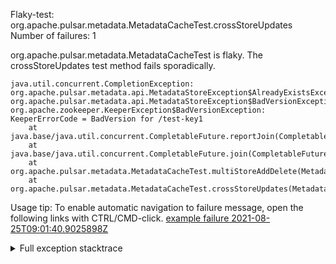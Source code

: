         
Flaky-test: org.apache.pulsar.metadata.MetadataCacheTest.crossStoreUpdates
Number of failures: 1

org.apache.pulsar.metadata.MetadataCacheTest is flaky. The crossStoreUpdates test method fails sporadically.

```
java.util.concurrent.CompletionException: org.apache.pulsar.metadata.api.MetadataStoreException$AlreadyExistsException: org.apache.pulsar.metadata.api.MetadataStoreException$BadVersionException: org.apache.zookeeper.KeeperException$BadVersionException: KeeperErrorCode = BadVersion for /test-key1
	at java.base/java.util.concurrent.CompletableFuture.reportJoin(CompletableFuture.java:412)
	at java.base/java.util.concurrent.CompletableFuture.join(CompletableFuture.java:2044)
	at org.apache.pulsar.metadata.MetadataCacheTest.multiStoreAddDelete(MetadataCacheTest.java:143)
	at org.apache.pulsar.metadata.MetadataCacheTest.crossStoreUpdates(MetadataCacheTest.java:125)
```

Usage tip: To enable automatic navigation to failure message, open the following links with CTRL/CMD-click.
[example failure 2021-08-25T09:01:40.9025898Z](https://github.com/apache/pulsar/runs/3420085646?check_suite_focus=true#step:9:1511)


<details>
<summary>Full exception stacktrace</summary>
<code><pre>
java.util.concurrent.CompletionException: org.apache.pulsar.metadata.api.MetadataStoreException$AlreadyExistsException: org.apache.pulsar.metadata.api.MetadataStoreException$BadVersionException: org.apache.zookeeper.KeeperException$BadVersionException: KeeperErrorCode = BadVersion for /test-key1
	at java.base/java.util.concurrent.CompletableFuture.reportJoin(CompletableFuture.java:412)
	at java.base/java.util.concurrent.CompletableFuture.join(CompletableFuture.java:2044)
	at org.apache.pulsar.metadata.MetadataCacheTest.multiStoreAddDelete(MetadataCacheTest.java:143)
	at org.apache.pulsar.metadata.MetadataCacheTest.crossStoreUpdates(MetadataCacheTest.java:125)
	at java.base/jdk.internal.reflect.NativeMethodAccessorImpl.invoke0(Native Method)
	at java.base/jdk.internal.reflect.NativeMethodAccessorImpl.invoke(NativeMethodAccessorImpl.java:62)
	at java.base/jdk.internal.reflect.DelegatingMethodAccessorImpl.invoke(DelegatingMethodAccessorImpl.java:43)
	at java.base/java.lang.reflect.Method.invoke(Method.java:566)
	at org.testng.internal.MethodInvocationHelper.invokeMethod(MethodInvocationHelper.java:132)
	at org.testng.internal.InvokeMethodRunnable.runOne(InvokeMethodRunnable.java:45)
	at org.testng.internal.InvokeMethodRunnable.call(InvokeMethodRunnable.java:73)
	at org.testng.internal.InvokeMethodRunnable.call(InvokeMethodRunnable.java:11)
	at java.base/java.util.concurrent.FutureTask.run(FutureTask.java:264)
	at java.base/java.util.concurrent.ThreadPoolExecutor.runWorker(ThreadPoolExecutor.java:1128)
	at java.base/java.util.concurrent.ThreadPoolExecutor$Worker.run(ThreadPoolExecutor.java:628)
	at java.base/java.lang.Thread.run(Thread.java:829)
Caused by: org.apache.pulsar.metadata.api.MetadataStoreException$AlreadyExistsException: org.apache.pulsar.metadata.api.MetadataStoreException$BadVersionException: org.apache.zookeeper.KeeperException$BadVersionException: KeeperErrorCode = BadVersion for /test-key1
	at org.apache.pulsar.metadata.cache.impl.MetadataCacheImpl.lambda$create$12(MetadataCacheImpl.java:228)
	at java.base/java.util.concurrent.CompletableFuture.uniExceptionally(CompletableFuture.java:986)
	at java.base/java.util.concurrent.CompletableFuture$UniExceptionally.tryFire(CompletableFuture.java:970)
	at java.base/java.util.concurrent.CompletableFuture.postComplete(CompletableFuture.java:506)
	at java.base/java.util.concurrent.CompletableFuture.completeExceptionally(CompletableFuture.java:2088)
	at org.apache.pulsar.metadata.impl.ZKMetadataStore.lambda$storePut$15(ZKMetadataStore.java:226)
	at java.base/java.util.concurrent.ThreadPoolExecutor.runWorker(ThreadPoolExecutor.java:1128)
	at java.base/java.util.concurrent.ThreadPoolExecutor$Worker.run(ThreadPoolExecutor.java:628)
	at io.netty.util.concurrent.FastThreadLocalRunnable.run(FastThreadLocalRunnable.java:30)
	... 1 more
Caused by: org.apache.pulsar.metadata.api.MetadataStoreException$BadVersionException: org.apache.zookeeper.KeeperException$BadVersionException: KeeperErrorCode = BadVersion for /test-key1
	at org.apache.pulsar.metadata.impl.ZKMetadataStore.getException(ZKMetadataStore.java:308)
	... 5 more
Caused by: org.apache.zookeeper.KeeperException$BadVersionException: KeeperErrorCode = BadVersion for /test-key1
	at org.apache.zookeeper.KeeperException.create(KeeperException.java:122)
	at org.apache.zookeeper.KeeperException.create(KeeperException.java:54)
	at org.apache.pulsar.metadata.impl.ZKMetadataStore.getException(ZKMetadataStore.java:304)
	... 5 more

</pre></code>
</details>

